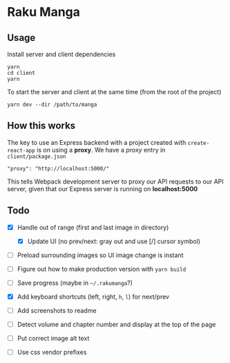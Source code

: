 # Raku Manga

## Usage

Install server and client dependencies

```
yarn
cd client
yarn
```

To start the server and client at the same time (from the root of the project)

```
yarn dev --dir /path/to/manga
```

## How this works

The key to use an Express backend with a project created with `create-react-app` is on using a **proxy**. We have a _proxy_ entry in `client/package.json`

```
"proxy": "http://localhost:5000/"
```

This tells Webpack development server to proxy our API requests to our API server, given that our Express server is running on **localhost:5000**

## Todo

- [x] Handle out of range (first and last image in directory)
    - [x] Update UI (no prev/next: gray out and use [/] cursor symbol)
- [ ] Preload surrounding images so UI image change is instant
- [ ] Figure out how to make production version with `yarn build`
- [ ] Save progress (maybe in `~/.rakumanga`?)
- [x] Add keyboard shortcuts (left, right, `h`, `l`) for next/prev
- [ ] Add screenshots to readme
- [ ] Detect volume and chapter number and display at the top of the page
- [ ] Put correct image alt text
- [ ] Use css vendor prefixes

